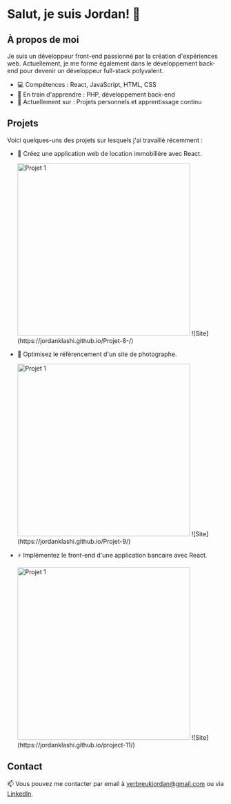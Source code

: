 # Salut, je suis Jordan! 👋

## À propos de moi

Je suis un développeur front-end passionné par la création d'expériences web. Actuellement, je me forme également dans le développement back-end pour devenir un développeur full-stack polyvalent.

- 💻 Compétences : React, JavaScript, HTML, CSS
- 🌱 En train d'apprendre : PHP, développement back-end
- 🔭 Actuellement sur : Projets personnels et apprentissage continu

## Projets

Voici quelques-uns des projets sur lesquels j'ai travaillé récemment :

- 🚀 Créez une application web de location immobilière avec React.
  
  <img src="https://github.com/JordanKlashi/Create-portfolio/assets/129075458/e73df31f-4dd4-44a4-bdf1-1796d87ad7c5" alt="Projet 1" width="400px"/>
  ![Site](https://jordanklashi.github.io/Projet-8-/)
- 🌟 Optimisez le référencement d'un site de photographe.

  <img src="https://github.com/JordanKlashi/Create-portfolio/assets/129075458/b6dd3e52-1d8a-4302-8d53-ed412ffd95a1" alt="Projet 1" width="400px"/>
  ![Site](https://jordanklashi.github.io/Projet-9/)
- ⚡ Implémentez le front-end d'une application bancaire avec React.

  <img src="https://github.com/JordanKlashi/Create-portfolio/assets/129075458/838772db-e662-405b-8843-3411c41e0820" alt="Projet 1" width="400px"/>
  ![Site](https://jordanklashi.github.io/project-11/)

## Contact

📫 Vous pouvez me contacter par email à [verbreukjordan@gmail.com](mailto:verbreukjordan@gmail.com) ou via [LinkedIn](https://www.linkedin.com/in/jordan-verbreuk-2b19852a4/).
